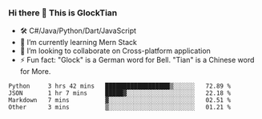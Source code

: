 ### Hi there 👋 This is GlockTian

- 🛠️ C#/Java/Python/Dart/JavaScript
- 🌱 I’m currently learning Mern Stack
- 👯 I’m looking to collaborate on Cross-platform application
- ⚡ Fun fact: "Glock" is a German word for Bell. "Tian" is a Chinese word for More.


<!--START_SECTION:waka-->

```text
Python     3 hrs 42 mins   ██████████████████▒░░░░░░   72.89 %
JSON       1 hr 7 mins     █████▓░░░░░░░░░░░░░░░░░░░   22.18 %
Markdown   7 mins          ▓░░░░░░░░░░░░░░░░░░░░░░░░   02.51 %
Other      3 mins          ▒░░░░░░░░░░░░░░░░░░░░░░░░   01.21 %
```

<!--END_SECTION:waka-->

<!--
**GlockTian/GlockTian** is a ✨ _special_ ✨ repository because its `README.md` (this file) appears on your GitHub profile.

Here are some ideas to get you started:

- 🔭 I’m currently working on ...
- 🌱 I’m currently learning ...
- 👯 I’m looking to collaborate on ...
- 🤔 I’m looking for help with ...
- 💬 Ask me about ...
- 📫 How to reach me: ...
- 😄 Pronouns: ...
- ⚡ Fun fact: ...
-->
